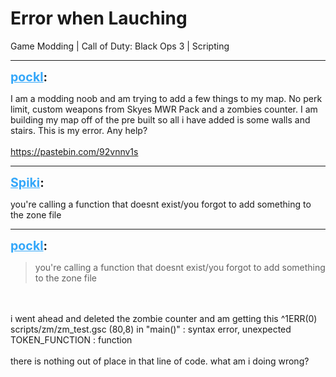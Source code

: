 # Error when Lauching
Game Modding | Call of Duty: Black Ops 3 | Scripting

---
<strong style="font-size: 1.4em;"><span style="text-decoration: underline;text-decoration-color: #34a7f9;"><span style="color:#34a7f9;">pockl</span></span>:</strong>

<p>I am a modding noob and am trying to add a few things to my map. No perk limit, custom weapons from Skyes MWR Pack and a zombies counter. I am building my map off of the pre built so all i have added is some walls and stairs. This is my error. Any help?<br /><br /><a href="https://pastebin.com/92vnnv1s">https://pastebin.com/92vnnv1s</a></p>

---
<strong style="font-size: 1.4em;"><span style="text-decoration: underline;text-decoration-color: #34a7f9;"><span style="color:#34a7f9;">Spiki</span></span>:</strong>

<p>you&#39;re calling a function that doesnt exist/you forgot to add something to the zone file</p>

---
<strong style="font-size: 1.4em;"><span style="text-decoration: underline;text-decoration-color: #34a7f9;"><span style="color:#34a7f9;">pockl</span></span>:</strong>

<p><blockquote>you&#39;re calling a function that doesnt exist/you forgot to add something to the zone file<br /></blockquote><br /><br />i went ahead and deleted the zombie counter and am getting this ^1ERR(0) scripts/zm/zm_test.gsc (80,8) in &quot;main()&quot; : syntax error, unexpected TOKEN_FUNCTION : function <br /><br />there is nothing out of place in that line of code. what am i doing wrong?</p>
